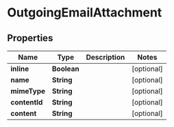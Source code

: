 

# OutgoingEmailAttachment


## Properties

| Name | Type | Description | Notes |
|------------ | ------------- | ------------- | -------------|
|**inline** | **Boolean** |  |  [optional] |
|**name** | **String** |  |  [optional] |
|**mimeType** | **String** |  |  [optional] |
|**contentId** | **String** |  |  [optional] |
|**content** | **String** |  |  [optional] |



